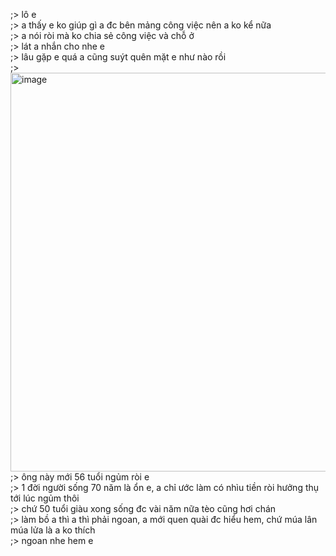 ;> lô e<br>
;> a thấy e ko giúp gì a đc bên mảng công việc nên a ko kể nữa<br>
;> a nói ròi mà ko chia sẻ công việc và chỗ ở<br>
;> lát a nhắn cho nhe e<br>
;> lâu gặp e quá a cũng suýt quên mặt e như nào rồi<br>
;> <img width="985" height="638" alt="image" src="https://github.com/user-attachments/assets/f93014ca-0cdc-4c9d-82c8-a6d73396fb0c" /><br>
;> ông này mới 56 tuổi ngủm ròi e<br>
;> 1 đời người sống 70 năm là ổn e, a chỉ ước làm có nhìu tiền ròi hưởng thụ tới lúc ngủm thôi<br>
;> chứ 50 tuổi giàu xong sống đc vài năm nữa tèo cũng hơi chán<br>
;> làm bồ a thì a thì phải ngoan, a mới quen quài đc hiểu hem, chứ múa lân múa lửa là a ko thích<br>
;> ngoan nhe hem e
